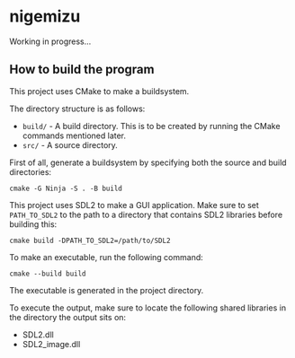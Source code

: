 # nigemizu

Working in progress...


## How to build the program

This project uses CMake to make a buildsystem.

The directory structure is as follows:
-   `build/` - A build directory. This is to be created by running the CMake
    commands mentioned later.
-   `src/` - A source directory.

First of all, generate a buildsystem by specifying both the source and build
directories:
```
cmake -G Ninja -S . -B build
```

This project uses SDL2 to make a GUI application. Make sure to set
`PATH_TO_SDL2` to the path to a directory that contains SDL2 libraries before
building this:
```
cmake build -DPATH_TO_SDL2=/path/to/SDL2
```

To make an executable, run the following command:
```
cmake --build build
```

The executable is generated in the project directory.

To execute the output, make sure to locate the following shared libraries in
the directory the output sits on:
-   SDL2.dll
-   SDL2_image.dll
